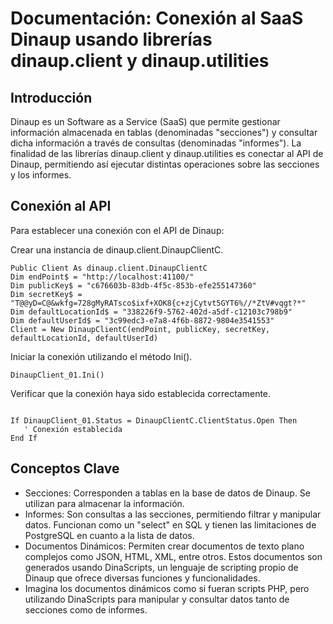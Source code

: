 # Documentación: Conexión al SaaS Dinaup usando librerías dinaup.client y dinaup.utilities




## Introducción
Dinaup es un Software as a Service (SaaS) que permite gestionar información almacenada en tablas (denominadas "secciones") y consultar dicha información a través de consultas (denominadas "informes"). La finalidad de las librerías dinaup.client y dinaup.utilities es conectar al API de Dinaup, permitiendo así ejecutar distintas operaciones sobre las secciones y los informes.

## Conexión al API
Para establecer una conexión con el API de Dinaup:

Crear una instancia de dinaup.client.DinaupClientC.

```vb.net
Public Client As dinaup.client.DinaupClientC
Dim endPoint$ = "http://localhost:41100/"
Dim publicKey$ = "c676603b-83db-4f5c-853b-efe255147360"
Dim secretKey$ = "T@@yD=C@&wkfg=728gMyRATsco$ixf+XOK8{c+zjCytvt5GYT6%//*ZtV#vqgt?*"
Dim defaultLocationId$ = "338226f9-5762-402d-a5df-c12103c798b9"
Dim defaultUserId$ = "3c99edc3-e7a8-4f6b-8872-9804e3541553"
Client = New DinaupClientC(endPoint, publicKey, secretKey, defaultLocationId, defaultUserId)
```


Iniciar la conexión utilizando el método Ini().

``` vb.net
DinaupClient_01.Ini()
```
Verificar que la conexión haya sido establecida correctamente.

```vb.net

If DinaupClient_01.Status = DinaupClientC.ClientStatus.Open Then
   ' Conexión establecida
End If
```


## Conceptos Clave
- Secciones: Corresponden a tablas en la base de datos de Dinaup. Se utilizan para almacenar la información.
- Informes: Son consultas a las secciones, permitiendo filtrar y manipular datos. Funcionan como un "select" en SQL y tienen las limitaciones de PostgreSQL en cuanto a la lista de datos.
- Documentos Dinámicos: Permiten crear documentos de texto plano complejos como JSON, HTML, XML, entre otros. Estos documentos son generados usando DinaScripts, un lenguaje de scripting propio de Dinaup que ofrece diversas funciones y funcionalidades.
- Imagina los documentos dinámicos como si fueran scripts PHP, pero utilizando DinaScripts para manipular y consultar datos tanto de secciones como de informes.